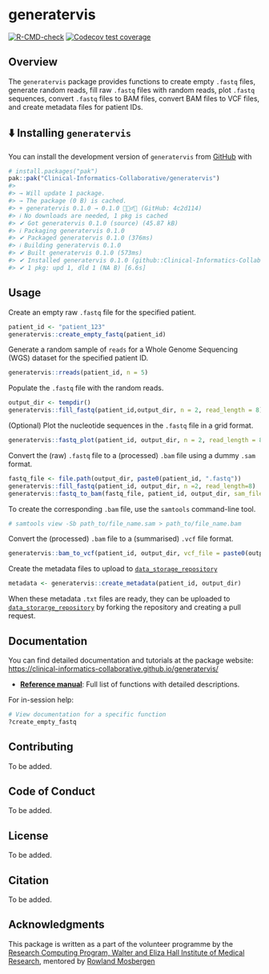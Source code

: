 
<!-- README.md is generated from README.Rmd. Please edit that file -->

# generatervis

<!-- badges: start -->

[![R-CMD-check](https://github.com/Clinical-Informatics-Collaborative/generatervis/actions/workflows/R-CMD-check.yaml/badge.svg)](https://github.com/Clinical-Informatics-Collaborative/generatervis/actions/workflows/R-CMD-check.yaml)
[![Codecov test
coverage](https://codecov.io/gh/Clinical-Informatics-Collaborative/generatervis/graph/badge.svg)](https://app.codecov.io/gh/Clinical-Informatics-Collaborative/generatervis)

<!-- badges: end -->

## Overview

The `generatervis` package provides functions to create empty `.fastq`
files, generate random reads, fill raw `.fastq` files with random reads,
plot `.fastq` sequences, convert `.fastq` files to BAM files, convert
BAM files to VCF files, and create metadata files for patient IDs.

## ⬇️ Installing `generatervis`

You can install the development version of `generatervis` from
[GitHub](https://github.com/) with

``` r
# install.packages("pak")  
pak::pak("Clinical-Informatics-Collaborative/generatervis")  
#> 
#> → Will update 1 package.
#> → The package (0 B) is cached.
#> + generatervis 0.1.0 → 0.1.0 👷🏽‍♂️🔧 (GitHub: 4c2d114)
#> ℹ No downloads are needed, 1 pkg is cached
#> ✔ Got generatervis 0.1.0 (source) (45.87 kB)
#> ℹ Packaging generatervis 0.1.0
#> ✔ Packaged generatervis 0.1.0 (376ms)
#> ℹ Building generatervis 0.1.0
#> ✔ Built generatervis 0.1.0 (573ms)
#> ✔ Installed generatervis 0.1.0 (github::Clinical-Informatics-Collaborative/generatervis@4c2d114) (21ms)
#> ✔ 1 pkg: upd 1, dld 1 (NA B) [6.6s]
```

## Usage

Create an empty raw `.fastq` file for the specified patient.

``` r
patient_id <- "patient_123"
generatervis::create_empty_fastq(patient_id)
```

Generate a random sample of `reads` for a Whole Genome Sequencing (WGS)
dataset for the specified patient ID.

``` r
generatervis::rreads(patient_id, n = 5)
```

Populate the `.fastq` file with the random reads.

``` r
output_dir <- tempdir()
generatervis::fill_fastq(patient_id,output_dir, n = 2, read_length = 8)
```

(Optional) Plot the nucleotide sequences in the `.fastq` file in a grid
format.

``` r
generatervis::fastq_plot(patient_id, output_dir, n = 2, read_length = 8)
```

Convert the (raw) `.fastq` file to a (processed) `.bam` file using a
dummy `.sam` format.

``` r
fastq_file <- file.path(output_dir, paste0(patient_id, ".fastq"))
generatervis::fill_fastq(patient_id, output_dir, n =2, read_length=8)
generatervis::fastq_to_bam(fastq_file, patient_id, output_dir, sam_file = paste0(output_dir, "/", patient_id, ".sam"), reference = "chr1")
```

To create the corresponding `.bam` file, use the `samtools` command-line
tool.

``` bash
# samtools view -Sb path_to/file_name.sam > path_to/file_name.bam
```

Convert the (processed) `.bam` file to a (summarised) `.vcf` file
format.

``` r
generatervis::bam_to_vcf(patient_id, output_dir, vcf_file = paste0(output_dir, "/", patient_id, ".vcf"))
```

Create the metadata files to upload to
[`data_storage_repository`](https://github.com/Clinical-Informatics-Collaborative/data_storage_portal)

``` r
metadata <- generatervis::create_metadata(patient_id, output_dir)
```

When these metadata `.txt` files are ready, they can be uploaded to
[`data_storarge_repository`](https://github.com/Clinical-Informatics-Collaborative/data_storage_portal)
by forking the repository and creating a pull request.

## Documentation

You can find detailed documentation and tutorials at the package
website:
<https://clinical-informatics-collaborative.github.io/generatervis/>

- **[Reference
  manual](https://clinical-informatics-collaborative.github.io/generatervis/)**:
  Full list of functions with detailed descriptions.

For in-session help:

``` r
# View documentation for a specific function
?create_empty_fastq
```

## Contributing

To be added.

## Code of Conduct

To be added.

## License

To be added.

## Citation

To be added.

## Acknowledgments

This package is written as a part of the volunteer programme by the
[Research Computing Program, Walter and Eliza Hall Institute of Medical
Research](https://wehi-researchcomputing.github.io/), mentored by
[Rowland Mosbergen](https://github.com/rowlandm)
